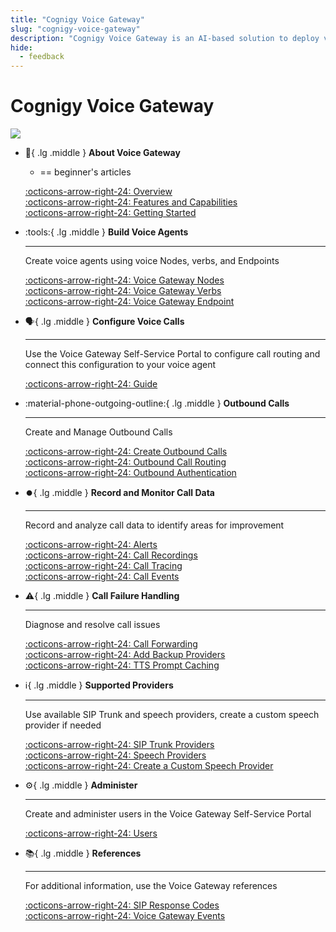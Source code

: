 ```yaml
---
title: "Cognigy Voice Gateway"
slug: "cognigy-voice-gateway"
description: "Cognigy Voice Gateway is an AI-based solution to deploy voice AI Agents for automated phone conversations. It is integrated with the Cognigy.AI platform to connect voice AI Agents to your contact center. Voice Gateway is an add-on product to Cognigy.AI and cannot be used independently."
hide:
  - feedback
---
```


# Cognigy Voice Gateway

![](../../docs/_assets/voice-gateway/VG-logo.png)

<div class="grid cards" markdown>

-   :wave:{ .lg .middle } __About Voice Gateway__
    - == beginner's articles

    [:octicons-arrow-right-24: Overview](overview.md)<br>
    [:octicons-arrow-right-24: Features and Capabilities](technical-capabilities.md)<br>
    [:octicons-arrow-right-24: Getting Started](getting-started.md)
    

-   :tools:{ .lg .middle } __Build Voice Agents__

    ---

    Create voice agents using voice Nodes, verbs, and Endpoints

    [:octicons-arrow-right-24: Voice Gateway Nodes](../ai/build/node-reference/voice/voice-gateway/overview.md)<br>
    [:octicons-arrow-right-24: Voice Gateway Verbs](references/verbs/overview.md)<br>
    [:octicons-arrow-right-24: Voice Gateway Endpoint](../ai/deploy/endpoint-reference/voice-gateway.md)<br>

-   :speaking_head:{ .lg .middle } __Configure Voice Calls__

    ---

    Use the Voice Gateway Self-Service Portal to configure call routing
    and connect this configuration to your voice agent

    [:octicons-arrow-right-24: Guide](webapp/overview.md)<br>

-   :material-phone-outgoing-outline:{ .lg .middle } __Outbound Calls__

    ---

    Create and Manage Outbound Calls

    [:octicons-arrow-right-24: Create Outbound Calls](creating-outbound-calls.md)<br>
    [:octicons-arrow-right-24: Outbound Call Routing](webapp/outbound-call-routing.md)<br>
    [:octicons-arrow-right-24: Outbound Authentication](webapp/carriers.md#outbound-authentication)

-   :record_button:{ .lg .middle } __Record and Monitor Call Data__

    ---

    Record and analyze call data to identify areas for improvement

    [:octicons-arrow-right-24: Alerts](webapp/alerts.md)<br>
    [:octicons-arrow-right-24: Call Recordings](webapp/recent-calls.md#call-recordings)<br>
    [:octicons-arrow-right-24: Call Tracing](webapp/recent-calls.md#recent-calls)<br>
    [:octicons-arrow-right-24: Call Events](references/events/overview.md)

-   :warning:{ .lg .middle } __Call Failure Handling__

    ---

    Diagnose and resolve call issues

    [:octicons-arrow-right-24: Call Forwarding](webapp/applications.md#call-forwarding)<br>
    [:octicons-arrow-right-24: Add Backup Providers](webapp/applications.md#add-additional-tts-and-stt-vendor)<br>
    [:octicons-arrow-right-24: TTS Prompt Caching](webapp/accounts.md#tts-prompt-caching)


-   :information_source:{ .lg .middle } __Supported Providers__

    ---

    Use available SIP Trunk and speech providers, create a custom speech provider if needed

    [:octicons-arrow-right-24: SIP Trunk Providers](references/sip-trunk-providers.md)<br>
    [:octicons-arrow-right-24: Speech Providers](references/tts-and-stt-vendors.md)<br>
    [:octicons-arrow-right-24: Create a Custom Speech Provider](webapp/speech-services.md#add-custom-speech-vendors)

-   :gear:{ .lg .middle } __Administer__

    ---

    Create and administer users in the Voice Gateway Self-Service Portal

    [:octicons-arrow-right-24: Users](webapp/users.md)

-   :books:{ .lg .middle } __References__

    --- 

    For additional information, use the Voice Gateway references

    [:octicons-arrow-right-24: SIP Response Codes](references/sip-response-codes.md)<br>
    [:octicons-arrow-right-24: Voice Gateway Events](references/events/overview.md)

</div>
